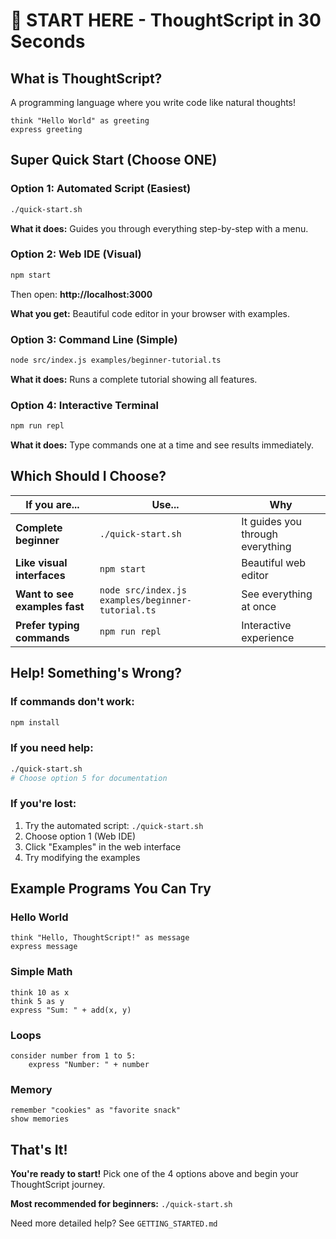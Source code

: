 # 🚀 START HERE - ThoughtScript in 30 Seconds

## What is ThoughtScript?
A programming language where you write code like natural thoughts!

```thoughtscript
think "Hello World" as greeting
express greeting
```

## Super Quick Start (Choose ONE)

### Option 1: Automated Script (Easiest)
```bash
./quick-start.sh
```
**What it does:** Guides you through everything step-by-step with a menu.

### Option 2: Web IDE (Visual)
```bash
npm start
```
Then open: **http://localhost:3000**

**What you get:** Beautiful code editor in your browser with examples.

### Option 3: Command Line (Simple)
```bash
node src/index.js examples/beginner-tutorial.ts
```
**What it does:** Runs a complete tutorial showing all features.

### Option 4: Interactive Terminal
```bash
npm run repl
```
**What it does:** Type commands one at a time and see results immediately.

## Which Should I Choose?

| If you are... | Use... | Why |
|---------------|--------|-----|
| **Complete beginner** | `./quick-start.sh` | It guides you through everything |
| **Like visual interfaces** | `npm start` | Beautiful web editor |
| **Want to see examples fast** | `node src/index.js examples/beginner-tutorial.ts` | See everything at once |
| **Prefer typing commands** | `npm run repl` | Interactive experience |

## Help! Something's Wrong?

### If commands don't work:
```bash
npm install
```

### If you need help:
```bash
./quick-start.sh
# Choose option 5 for documentation
```

### If you're lost:
1. Try the automated script: `./quick-start.sh`
2. Choose option 1 (Web IDE)
3. Click "Examples" in the web interface
4. Try modifying the examples

## Example Programs You Can Try

### Hello World
```thoughtscript
think "Hello, ThoughtScript!" as message
express message
```

### Simple Math
```thoughtscript
think 10 as x
think 5 as y
express "Sum: " + add(x, y)
```

### Loops
```thoughtscript
consider number from 1 to 5:
    express "Number: " + number
```

### Memory
```thoughtscript
remember "cookies" as "favorite snack"
show memories
```

## That's It!

**You're ready to start!** Pick one of the 4 options above and begin your ThoughtScript journey.

**Most recommended for beginners:** `./quick-start.sh`

Need more detailed help? See `GETTING_STARTED.md`